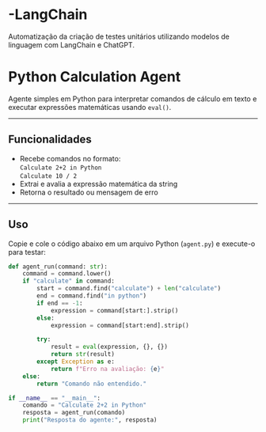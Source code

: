 # -LangChain
Automatização da criação de testes unitários utilizando modelos de linguagem com LangChain e ChatGPT.
# Python Calculation Agent

Agente simples em Python para interpretar comandos de cálculo em texto e executar expressões matemáticas usando `eval()`.

---

## Funcionalidades

- Recebe comandos no formato:  
  `Calculate 2+2 in Python`  
  `Calculate 10 / 2`
- Extrai e avalia a expressão matemática da string
- Retorna o resultado ou mensagem de erro

---

## Uso

Copie e cole o código abaixo em um arquivo Python (`agent.py`) e execute-o para testar:

```python
def agent_run(command: str):
    command = command.lower()
    if "calculate" in command:
        start = command.find("calculate") + len("calculate")
        end = command.find("in python")
        if end == -1:
            expression = command[start:].strip()
        else:
            expression = command[start:end].strip()

        try:
            result = eval(expression, {}, {})
            return str(result)
        except Exception as e:
            return f"Erro na avaliação: {e}"
    else:
        return "Comando não entendido."

if __name__ == "__main__":
    comando = "Calculate 2+2 in Python"
    resposta = agent_run(comando)
    print("Resposta do agente:", resposta)

